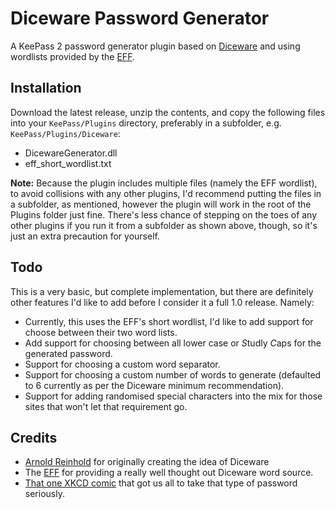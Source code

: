﻿# Diceware Password Generator

A KeePass 2 password generator plugin based on [Diceware](https://en.wikipedia.org/wiki/Diceware) and using wordlists provided by the [EFF](https://www.eff.org/deeplinks/2016/07/new-wordlists-random-passphrases).

## Installation

Download the latest release, unzip the contents, and copy the following files into your `KeePass/Plugins` directory, preferably in a subfolder, e.g. `KeePass/Plugins/Diceware`:

- DicewareGenerator.dll
- eff_short_wordlist.txt

**Note:** Because the plugin includes multiple files (namely the EFF wordlist), to avoid collisions with any other plugins, I'd recommend putting the files in a subfolder, as mentioned, however the plugin will work in the root of the Plugins folder just fine.  There's less chance of stepping on the toes of any other plugins if you run it from a subfolder as shown above, though, so it's just an extra precaution for yourself.

## Todo

This is a very basic, but complete implementation, but there are definitely other features I'd like to add before I consider it a full 1.0 release.  Namely:

- Currently, this uses the EFF's short wordlist, I'd like to add support for choose between their two word lists.
- Add support for choosing between all lower case or *S*tudly *C*aps for the generated password.
- Support for choosing a custom word separator.
- Support for choosing a custom number of words to generate (defaulted to 6 currently as per the Diceware minimum recommendation).
- Support for adding randomised special characters into the mix for those sites that won't let that requirement go.


## Credits

- [Arnold Reinhold](https://theworld.com/~reinhold/diceware.html) for originally creating the idea of Diceware
- The [EFF](https://www.eff.org/deeplinks/2016/07/new-wordlists-random-passphrases) for providing a really well thought out Diceware word source.
- [That one XKCD comic](https://xkcd.com/936/) that got us all to take that type of password seriously.
